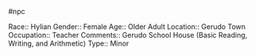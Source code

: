 #npc 

Race:: Hylian
Gender:: Female
Age:: Older Adult
Location:: Gerudo Town
Occupation:: Teacher
Comments:: Gerudo School House (Basic Reading, Writing, and Arithmetic)
Type:: Minor
